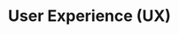 ---
layout: category_index
title: User Experience (UX)
category: ux
permalink: /ux/
svg:
desc: Adding sketching to the design process is a great way to amplify software and hardware tools. Sketching provides a unique space that can help you think differently, generate a variety of ideas quickly, explore alternatives with less risk, and encourage constructive discussions with colleagues and clients.
bgimgheader: true
---